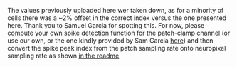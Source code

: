 The values previously uploaded here wer taken down, as for a minority of cells there was a ~2% offset in the correct index versus the one presented here. 
Thank you to Samuel Garcia for spotting this. For now, please compute your own spike detection function for the patch-clamp channel (or use our own, or the one kindly provided by Sam Garcia [here](https://github.com/kampff-lab/sc.io/issues/14)) and then convert the spike peak index from the patch sampling rate onto neuropixel sampling rate as shown [in the readme](https://github.com/kampff-lab/sc.io/tree/master/Paired%20Recordings#time-base-and-sampling-rate).
